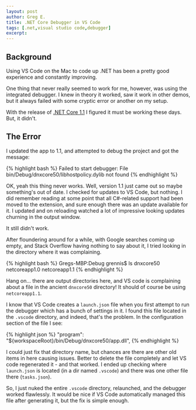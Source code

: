 ```yaml
---
layout: post
author: Greg E.
title: .NET Core Debugger in VS Code
tags: [.net,visual studio code,debugger]
excerpt: 
---
```

## Background

Using VS Code on the Mac to code up .NET has been a pretty good experience and constantly improving. 

One thing that never really seemed to work for me, however, was using the integrated debugger. I knew in theory it worked, saw it work in other demos, but it always failed with some cryptic error or another on my setup.

With the release of <a href="https://blogs.msdn.microsoft.com/dotnet/2016/11/16/announcing-net-core-1-1/">.NET Core 1.1</a> I figured it must be working these days. But, it didn't.

## The Error

I updated the app to 1.1, and attempted to debug the project and got the message:

{% highlight bash %}
Failed to start debugger: File bin/Debug/dnxcore50/libhostpolicy.dylib not found
{% endhighlight %}

OK, yeah this thing never works. Well, version 1.1 just came out so maybe something's out of date. I checked for updates to VS Code, but nothing. I did remember reading at some point that all C#-related support had been moved to the extension, and sure enough there was an update available for it. I updated and on reloading watched a lot of impressive looking updates churning in the output window. 

It still didn't work.

After floundering around for a while, with Google searches coming up empty, and Stack Overflow having nothing to say about it, I tried looking in the directory where it was complaining. 

{% highlight bash %}
Gregs-MBP:Debug grennis$ ls
dnxcore50	netcoreapp1.0	netcoreapp1.1
{% endhighlight %}

Hang on... there are output directories here, and VS code is complaining about a file in the ancient `dnxcore50` directory! It should of course be using `netcoreapp1.1`. 

I know that VS Code creates a `launch.json` file when you first attempt to run the debugger which has a bunch of settings in it. I found this file located in the `.vscode` directory, and indeed, that's the problem. In the configuration section of the file I see:

{% highlight json %}
"program": "${workspaceRoot}/bin/Debug/dnxcore50/app.dll",
{% endhighlight %}

I could just fix that directory name, but chances are there are other old items in here causing issues. Better to delete the file completely and let VS code regenerated it - and that worked. I ended up checking where `launch.json` is located (in a dir named `.vscode`) and there was one other file there (`tasks.json`). 

So, I just nuked the entire `.vscode` directory, relaunched, and the debugger worked flawlessly. It would be nice if VS Code automatically managed this file after generating it, but the fix is simple enough. 

